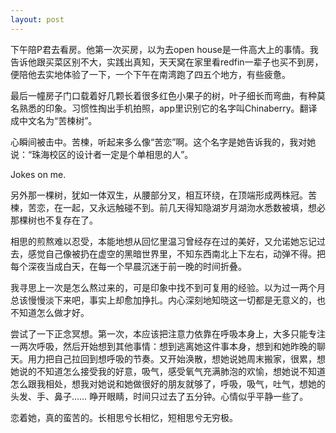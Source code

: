 ```yaml
---
layout: post
---
```


下午陪P君去看房。他第一次买房，以为去open house是一件高大上的事情。我告诉他跟买菜区别不大，实践出真知，天天窝在家里看redfin一辈子也买不到房，便陪他去实地体验了一下，一个下午在南湾跑了四五个地方，有些疲惫。

最后一幢房子门口载着好几颗长着很多红色小果子的树，叶子细长而弯曲，有种莫名熟悉的印象。习惯性掏出手机拍照，app里识别它的名字叫Chinaberry。翻译成中文名为“苦楝树”。

心瞬间被击中。苦楝，听起来多么像“苦恋”啊。这个名字是她告诉我的，我对她说：“珠海校区的设计者一定是个单相思的人”。

Jokes on me.

另外那一棵树，犹如一体双生，从腰部分叉，相互环绕，在顶端形成两株冠。苦楝，苦恋，在一起，又永远触碰不到。前几天得知隐湖岁月湖沕水悉数被填，想必那棵树也不复存在了。

相思的煎熬难以忍受，本能地想从回忆里温习曾经存在过的美好，又允诺她忘记过去，感觉自己像被扔在虚空的黑暗世界里，不知东西南北上下左右，动弹不得。把每个深夜当成白天，在每一个早晨沉迷于前一晚的时间折叠。

我寻思上一次是怎么熬过来的，可是印象中找不到可复用的经验。以为过一两个月总该慢慢淡下来吧，事实上却愈加挣扎。内心深刻地知晓这一切都是无意义的，也不知道怎么做才好。

尝试了一下正念冥想。第一次，本应该把注意力依靠在呼吸本身上，大多只能专注一两次呼吸，然后开始想到其他事情：想到逃离她这件事本身，想到和她昨晚的聊天。用力把自己拉回到想呼吸的节奏。又开始涣散，想她说她周末搬家，很累，想她说的不知道怎么接受我的好意，吸气，感受氧气充满肺泡的欢愉，想她说不知道怎么跟我相处，想我对她说和她做很好的朋友就够了，呼吸，吸气，吐气，想她的头发、手、鼻子…… 睁开眼睛，时间只过去了五分钟。心情似乎平静一些了。

恋着她，真的蛮苦的。长相思兮长相忆，短相思兮无穷极。
